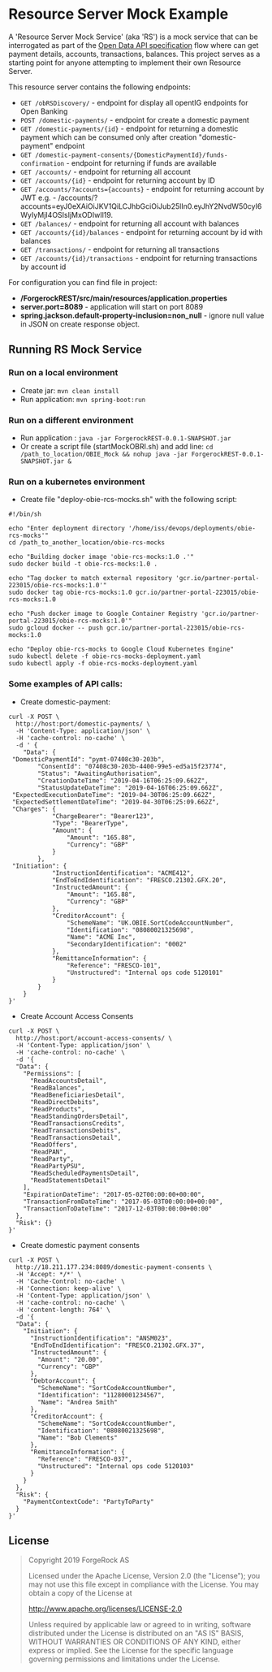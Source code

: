 # Resource Server Mock Example

A 'Resource Server Mock Service' (aka 'RS') is a  mock service that can be interrogated as part of the [Open Data API specification](https://openbanking.atlassian.net/wiki/spaces/DZ/pages/937656404/Read+Write+Data+API+Specification+-+v3.1) flow where can get payment details, accounts, transactions, balances.
This project serves as a starting point for anyone attempting to implement their own Resource Server.

This resource server contains the following endpoints:

* ```GET /obRSDiscovery/``` - endpoint for display all opentIG endpoints for Open Banking
* ```POST /domestic-payments/``` - endpoint for create a domestic payment
* ```GET /domestic-payments/{id}``` - endpoint for returning a domestic payment which can be consumed only after creation "domestic-payment" endpoint
* ```GET /domestic-payment-consents/{DomesticPaymentId}/funds-confirmation``` - endpoint for returning if funds are available 
* ```GET /accounts/``` - endpoint for returning all account
* ```GET /accounts/{id}``` - endpoint for returning account by ID
* ```GET /accounts/?accounts={accounts}``` - endpoint for returning account by JWT
	e.g. - /accounts/?accounts=eyJ0eXAiOiJKV1QiLCJhbGciOiJub25lIn0.eyJhY2NvdW50cyI6WyIyMjI4OSIsIjMxODIwIl19.
* ```GET /balances/``` - endpoint for returning all account with balances
* ```GET /accounts/{id}/balances``` - endpoint for returning account by id with balances
* ```GET /transactions/``` - endpoint for returning all transactions
* ```GET /accounts/{id}/transactions``` - endpoint for returning transactions by account id

For configuration you can find file in project:

* **/ForgerockREST/src/main/resources/application.properties**
* **server.port=8089** - application will start on port 8089
* **spring.jackson.default-property-inclusion=non_null** - ignore null value in JSON on create response object.

## Running RS Mock Service

### Run on a local environment 
* Create jar:  ```mvn clean install```
* Run application: ```mvn spring-boot:run```
	
### Run on a different environment 
* Run application : ```java -jar ForgerockREST-0.0.1-SNAPSHOT.jar```
* Or create a script file (startMockOBRI.sh) and add line:
```cd /path_to_location/OBIE_Mock && nohup java -jar ForgerockREST-0.0.1-SNAPSHOT.jar &```


### Run on a kubernetes environment
* Create file "deploy-obie-rcs-mocks.sh" with the following script:
```
#!/bin/sh

echo "Enter deployment directory '/home/iss/devops/deployments/obie-rcs-mocks'"
cd /path_to_another_location/obie-rcs-mocks

echo "Building docker image 'obie-rcs-mocks:1.0 .'"
sudo docker build -t obie-rcs-mocks:1.0 .

echo "Tag docker to match external repository 'gcr.io/partner-portal-223015/obie-rcs-mocks:1.0'"
sudo docker tag obie-rcs-mocks:1.0 gcr.io/partner-portal-223015/obie-rcs-mocks:1.0

echo "Push docker image to Google Container Registry 'gcr.io/partner-portal-223015/obie-rcs-mocks:1.0'"
sudo gcloud docker -- push gcr.io/partner-portal-223015/obie-rcs-mocks:1.0

echo "Deploy obie-rcs-mocks to Google Cloud Kubernetes Engine"
sudo kubectl delete -f obie-rcs-mocks-deployment.yaml
sudo kubectl apply -f obie-rcs-mocks-deployment.yaml
```

### Some examples of API calls: 

* Create domestic-payment:
```
curl -X POST \
  http://host:port/domestic-payments/ \
  -H 'Content-Type: application/json' \
  -H 'cache-control: no-cache' \
  -d ' {
    "Data": {
 "DomesticPaymentId": "pymt-07408c30-203b",
        "ConsentId": "07408c30-203b-4400-99e5-ed5a15f23774",
        "Status": "AwaitingAuthorisation",
        "CreationDateTime": "2019-04-16T06:25:09.662Z",
        "StatusUpdateDateTime": "2019-04-16T06:25:09.662Z",
 "ExpectedExecutionDateTime": "2019-04-30T06:25:09.662Z",
 "ExpectedSettlementDateTime": "2019-04-30T06:25:09.662Z",
 "Charges": {
            "ChargeBearer": "Bearer123",
            "Type": "BearerType",
            "Amount": {
                "Amount": "165.88",
                "Currency": "GBP"
            }
        },
 "Initiation": {
            "InstructionIdentification": "ACME412",
            "EndToEndIdentification": "FRESCO.21302.GFX.20",
            "InstructedAmount": {
                "Amount": "165.88",
                "Currency": "GBP"
            },
            "CreditorAccount": {
                "SchemeName": "UK.OBIE.SortCodeAccountNumber",
                "Identification": "08080021325698",
                "Name": "ACME Inc",
                "SecondaryIdentification": "0002"
            },
            "RemittanceInformation": {
                "Reference": "FRESCO-101",
                "Unstructured": "Internal ops code 5120101"
            }
        }
    }
}'
```

* Create Account Access Consents
```
curl -X POST \
  http://host:port/account-access-consents/ \
  -H 'Content-Type: application/json' \
  -H 'cache-control: no-cache' \
  -d '{
  "Data": {
    "Permissions": [
      "ReadAccountsDetail",
      "ReadBalances",
      "ReadBeneficiariesDetail",
      "ReadDirectDebits",
      "ReadProducts",
      "ReadStandingOrdersDetail",
      "ReadTransactionsCredits",
      "ReadTransactionsDebits",
      "ReadTransactionsDetail",
      "ReadOffers",
      "ReadPAN",
      "ReadParty",
      "ReadPartyPSU",
      "ReadScheduledPaymentsDetail",
      "ReadStatementsDetail"
    ],
    "ExpirationDateTime": "2017-05-02T00:00:00+00:00",
    "TransactionFromDateTime": "2017-05-03T00:00:00+00:00",
    "TransactionToDateTime": "2017-12-03T00:00:00+00:00"
  },
  "Risk": {}
}'
```

* Create domestic payment consents
```
curl -X POST \
  http://18.211.177.234:8089/domestic-payment-consents \
  -H 'Accept: */*' \
  -H 'Cache-Control: no-cache' \
  -H 'Connection: keep-alive' \
  -H 'Content-Type: application/json' \
  -H 'cache-control: no-cache' \
  -H 'content-length: 764' \
  -d '{
  "Data": {
    "Initiation": {
      "InstructionIdentification": "ANSM023",
      "EndToEndIdentification": "FRESCO.21302.GFX.37",
      "InstructedAmount": {
        "Amount": "20.00",
        "Currency": "GBP"
      },
      "DebtorAccount": {
        "SchemeName": "SortCodeAccountNumber",
        "Identification": "11280001234567",
        "Name": "Andrea Smith"
      },
      "CreditorAccount": {
        "SchemeName": "SortCodeAccountNumber",
        "Identification": "08080021325698",
        "Name": "Bob Clements"
      },
      "RemittanceInformation": {
        "Reference": "FRESCO-037",
        "Unstructured": "Internal ops code 5120103"
      }
    }
  },
  "Risk": {
    "PaymentContextCode": "PartyToParty"
  }
}'
```

## License

>  Copyright 2019 ForgeRock AS
>
> Licensed under the Apache License, Version 2.0 (the "License");
> you may not use this file except in compliance with the License.
> You may obtain a copy of the License at
>
>    http://www.apache.org/licenses/LICENSE-2.0
>
>  Unless required by applicable law or agreed to in writing, software
>  distributed under the License is distributed on an "AS IS" BASIS,
>  WITHOUT WARRANTIES OR CONDITIONS OF ANY KIND, either express or implied.
>  See the License for the specific language governing permissions and
>  limitations under the License.